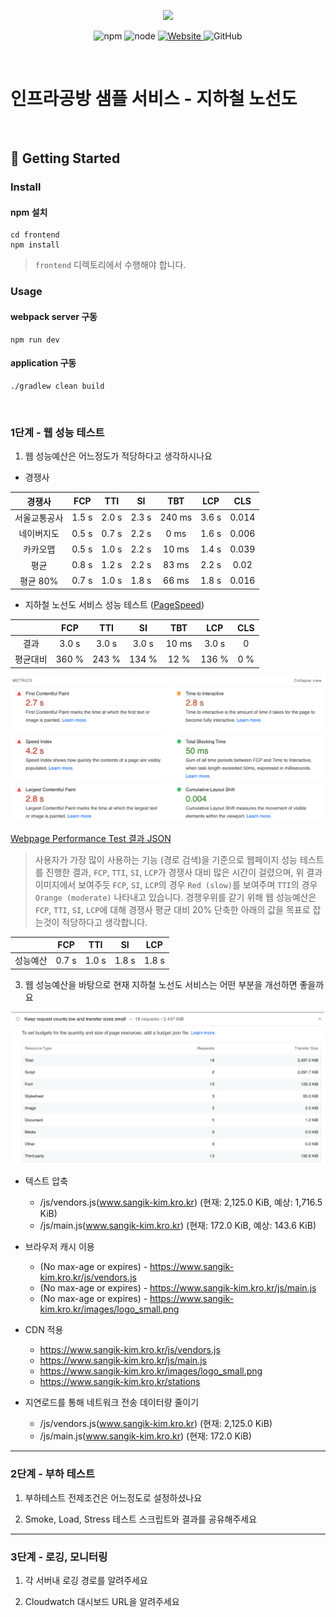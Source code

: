 <p align="center">
    <img width="200px;" src="https://raw.githubusercontent.com/woowacourse/atdd-subway-admin-frontend/master/images/main_logo.png"/>
</p>
<p align="center">
  <img alt="npm" src="https://img.shields.io/badge/npm-%3E%3D%205.5.0-blue">
  <img alt="node" src="https://img.shields.io/badge/node-%3E%3D%209.3.0-blue">
  <a href="https://edu.nextstep.camp/c/R89PYi5H" alt="nextstep atdd">
    <img alt="Website" src="https://img.shields.io/website?url=https%3A%2F%2Fedu.nextstep.camp%2Fc%2FR89PYi5H">
  </a>
  <img alt="GitHub" src="https://img.shields.io/github/license/next-step/atdd-subway-service">
</p>

<br>

# 인프라공방 샘플 서비스 - 지하철 노선도

<br>

## 🚀 Getting Started

### Install

#### npm 설치

```
cd frontend
npm install
```

> `frontend` 디렉토리에서 수행해야 합니다.

### Usage

#### webpack server 구동

```
npm run dev
```

#### application 구동

```
./gradlew clean build
```

<br>

### 1단계 - 웹 성능 테스트

1. 웹 성능예산은 어느정도가 적당하다고 생각하시나요

* 경쟁사

|  경쟁사   |  FCP  |   TTI   |   SI    |   TBT   |   LCP   |  CLS  |
|:------:|:-----:|:-------:|:-------:|:-------:|:-------:|:-----:|
| 서울교통공사 | 1.5 s | 2.0 s | 2.3 s | 240 ms | 3.6 s | 0.014 |
| 네이버지도  | 0.5 s | 0.7 s | 2.2 s | 0 ms   | 1.6 s | 0.006 |
|  카카오맵  | 0.5 s | 1.0 s | 2.2 s | 10 ms  | 1.4 s  | 0.039 |
|   평균   | 0.8 s | 1.2 s | 2.2 s | 83 ms | 2.2 s | 0.02  |
| 평균 80% | 0.7 s | 1.0 s | 1.8 s | 66 ms | 1.8 s | 0.016 |

* 지하철 노선도 서비스 성능 테스트 ([PageSpeed](https://developers.google.com/speed/pagespeed/insights/))

|      | FCP   |  TTI  |  SI   |  TBT  |  LCP  | CLS  |
|:----:|:-----:|:-----:|:-----:|:-----:|:----:|:-----:|
|  결과  | 3.0 s | 3.0 s | 3.0 s | 10 ms | 3.0 s |  0   |
| 평균대비 | 360 % | 243 % | 134 % | 12 % | 136 % | 0 % |

![PageSpeedResult](./docs/PageSpeedResult.png)

[Webpage Performance Test 결과 JSON](./docs/WebpagePerformanceTestJsonResult.json)

> 사용자가 가장 많이 사용하는 기능 (경로 검색)을 기준으로 웹페이지 성능 테스트를 진행한 결과,
> `FCP`, `TTI`, `SI`, `LCP`가 경쟁사 대비 많은 시간이 걸렸으며,
> 위 결과 이미지에서 보여주듯 `FCP`, `SI`, `LCP`의 경우 `Red (slow)`를 보여주며
> `TTI`의 경우 `Orange (moderate)` 나타내고 있습니다.
> 경쟁우위를 같기 위해 웹 성능예산은 `FCP`, `TTI`, `SI`, `LCP`에 대해 경쟁사 평균 대비
> 20% 단축한 아래의 값을 목표로 잡는것이 적당하다고 생각합니다.

|         |  FCP  |  TTI  |  SI   |  LCP  |
|:-------:|:-----:|:-----:|:-----:|:-----:|
|  성능예산   | 0.7 s | 1.0 s | 1.8 s | 1.8 s |

3. 웹 성능예산을 바탕으로 현재 지하철 노선도 서비스는 어떤 부분을 개선하면 좋을까요

![전송_크기_요약](./docs/transfer_size_summary.png)

* 텍스트 압축
    * /js/vendors.js(www.sangik-kim.kro.kr) (현재: 2,125.0 KiB, 예상: 1,716.5 KiB)
    * /js/main.js(www.sangik-kim.kro.kr) (현재: 172.0 KiB, 예상: 143.6 KiB)

* 브라우저 캐시 이용
    * (No max-age or expires) - https://www.sangik-kim.kro.kr/js/vendors.js
    * (No max-age or expires) - https://www.sangik-kim.kro.kr/js/main.js
    * (No max-age or expires) - https://www.sangik-kim.kro.kr/images/logo_small.png

* CDN 적용
  * https://www.sangik-kim.kro.kr/js/vendors.js
  * https://www.sangik-kim.kro.kr/js/main.js
  * https://www.sangik-kim.kro.kr/images/logo_small.png
  * https://www.sangik-kim.kro.kr/stations

* 지연로드를 통해 네트워크 전송 데이터량 줄이기
  * /js/vendors.js(www.sangik-kim.kro.kr) (현재: 2,125.0 KiB)
  * /js/main.js(www.sangik-kim.kro.kr) (현재: 172.0 KiB)
---

### 2단계 - 부하 테스트

1. 부하테스트 전제조건은 어느정도로 설정하셨나요

2. Smoke, Load, Stress 테스트 스크립트와 결과를 공유해주세요

---

### 3단계 - 로깅, 모니터링

1. 각 서버내 로깅 경로를 알려주세요

2. Cloudwatch 대시보드 URL을 알려주세요
